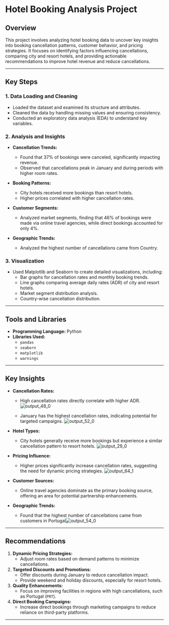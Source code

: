# Hotel Booking Analysis Project
## Overview  
This project involves analyzing hotel booking data to uncover key insights into booking cancellation patterns, customer behavior, and pricing strategies. It focuses on identifying factors influencing cancellations, comparing city and resort hotels, and providing actionable recommendations to improve hotel revenue and reduce cancellations.  

---

## Key Steps  

### 1. Data Loading and Cleaning  
- Loaded the dataset and examined its structure and attributes.  
- Cleaned the data by handling missing values and ensuring consistency.  
- Conducted an exploratory data analysis (EDA) to understand key variables.  

### 2. Analysis and Insights  
- **Cancellation Trends:**  
  - Found that 37% of bookings were canceled, significantly impacting revenue.  
  - Observed that cancellations peak in January and during periods with higher room rates.  

- **Booking Patterns:**  
  - City hotels received more bookings than resort hotels.  
  - Higher prices correlated with higher cancellation rates.  

- **Customer Segments:**  
  - Analyzed market segments, finding that 46% of bookings were made via online travel agencies, while direct bookings accounted for only 4%.  

- **Geographic Trends:**  
  - Analyzed the highest number of cancellations came from Country.  

### 3. Visualization  
- Used Matplotlib and Seaborn to create detailed visualizations, including:  
  - Bar graphs for cancellation rates and monthly booking trends.  
  - Line graphs comparing average daily rates (ADR) of city and resort hotels.  
  - Market segment distribution analysis.  
  - Country-wise cancellation distribution.  

---

## Tools and Libraries  
- **Programming Language:** Python  
- **Libraries Used:**  
  - `pandas`  
  - `seaborn`  
  - `matplotlib`  
  - `warnings`  

---

## Key Insights  
- **Cancellation Rates:**  
  - High cancellation rates directly correlate with higher ADR.  ![output_48_0](https://github.com/user-attachments/assets/f1931a30-f352-4fc7-8aaf-36b570f84738)

  - January has the highest cancellation rates, indicating potential for targeted campaigns.  ![output_52_0](https://github.com/user-attachments/assets/8f3a76d8-3f00-4a51-ad4c-ebf164115021)

- **Hotel Types:**  
  - City hotels generally receive more bookings but experience a similar cancellation pattern to resort hotels.  ![output_29_0](https://github.com/user-attachments/assets/5e528a49-c251-4bf3-8011-68803909e816)

- **Pricing Influence:**  
  - Higher prices significantly increase cancellation rates, suggesting the need for dynamic pricing strategies.  ![output_64_1](https://github.com/user-attachments/assets/2d71ca9d-d616-4d27-8e40-f8e5fe8658a0)

- **Customer Sources:**  
  - Online travel agencies dominate as the primary booking source, offering an area for potential partnership enhancements.

- **Geographic Trends:**  
  - Found that the highest number of cancellations came from customers in Portugal![output_54_0](https://github.com/user-attachments/assets/1ae5b125-c54d-42db-af0f-f71e4bc01543)


---

## Recommendations  
1. **Dynamic Pricing Strategies:**  
   - Adjust room rates based on demand patterns to minimize cancellations.  
2. **Targeted Discounts and Promotions:**  
   - Offer discounts during January to reduce cancellation impact.  
   - Provide weekend and holiday discounts, especially for resort hotels.  
3. **Quality Enhancements:**  
   - Focus on improving facilities in regions with high cancellations, such as Portugal (`PRT`).  
4. **Direct Booking Campaigns:**  
   - Increase direct bookings through marketing campaigns to reduce reliance on third-party platforms.  

---
